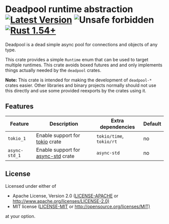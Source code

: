 # Deadpool runtime abstraction [![Latest Version](https://img.shields.io/crates/v/deadpool-runtime.svg)](https://crates.io/crates/deadpool-runtime) ![Unsafe forbidden](https://img.shields.io/badge/unsafe-forbidden-success.svg "Unsafe forbidden") [![Rust 1.54+](https://img.shields.io/badge/rustc-1.54+-lightgray.svg "Rust 1.54+")](https://blog.rust-lang.org/2021/07/29/Rust-1.54.0.html)

Deadpool is a dead simple async pool for connections and objects
of any type.

This crate provides a simple `Runtime` enum that can be used to
target multiple runtimes. This crate avoids boxed futures and
and only implements things actually needed by the `deadpool` crates.

**Note:** This crate is intended for making the development of
`deadpool-*` crates easier. Other libraries and binary projects
normally should not use this directly and use some provided
reexports by the crates using it.

## Features

| Feature | Description | Extra dependencies | Default |
| ------- | ----------- | ------------------ | ------- |
| `tokio_1` | Enable support for [tokio](https://crates.io/crates/tokio) crate | `tokio/time`, `tokio/rt` | no |
| `async-std_1` | Enable support for [async-std](https://crates.io/crates/config) crate | `async-std` | no |

## License

Licensed under either of

- Apache License, Version 2.0 ([LICENSE-APACHE](LICENSE-APACHE) or <http://www.apache.org/licenses/LICENSE-2.0)>
- MIT license ([LICENSE-MIT](LICENSE-MIT) or <http://opensource.org/licenses/MIT)>

at your option.
